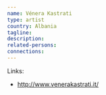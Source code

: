 ```yaml
---
name: Vénera Kastrati
type: artist
country: Albania
tagline:
description:
related-persons:
connections:
---
```

Links:
* <http://www.venerakastrati.it/>
